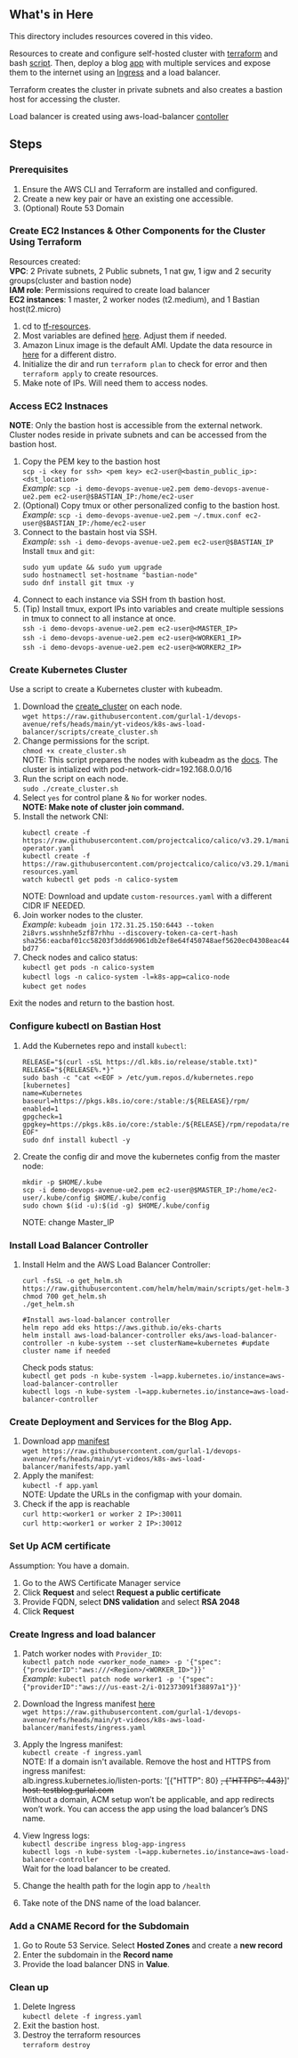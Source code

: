 ## What's in Here

This directory includes resources covered in this video.

Resources to create and configure self-hosted cluster with [terraform](tf-resources) and bash [script](scripts/create_cluster.sh). Then, deploy a blog [app](manifests/app.yaml) with multiple services and expose them to the internet using an [Ingress](manifests/ingress.yaml) and a load balancer.

Terraform creates the cluster in private subnets and also creates a bastion host for accessing the cluster.

Load balancer is created using aws-load-balancer [contoller](https://kubernetes-sigs.github.io/aws-load-balancer-controller/latest/)

## Steps

### Prerequisites
1. Ensure the AWS CLI and Terraform are installed and configured.
2. Create a new key pair or have an existing one accessible.
3. (Optional) Route 53 Domain
### Create EC2 Instances & Other Components for the Cluster Using Terraform

Resources created:  
__VPC__: 2 Private subnets, 2 Public subnets, 1 nat gw, 1 igw and 2 security groups(cluster and bastion node)  
__IAM role__: Permissions required to create load balancer  
__EC2 instances__: 1 master, 2 worker nodes (t2.medium), and 1 Bastian host(t2.micro)

1. cd to [tf-resources](tf-resources).
2. Most variables are defined [here](tf-resources/1-variable.tf). Adjust them if needed.
3. Amazon Linux image is the default AMI. Update the data resource in [here](tf-resources/4-ec2-instace.tf) for a different distro.
4. Initialize the dir and run `terraform plan` to check for error and then `terraform apply` to create resources.
5. Make note of IPs. Will need them to access nodes.

### Access EC2 Instnaces
__NOTE__: Only the bastion host is accessible from the external network. Cluster nodes reside in private subnets and can be accessed from the bastion host.

1. Copy the PEM key to the bastion host  
    `scp -i <key for ssh> <pem key> ec2-user@<bastin_public_ip>:<dst_location>`  
    _Example_: `scp -i demo-devops-avenue-ue2.pem demo-devops-avenue-ue2.pem ec2-user@$BASTIAN_IP:/home/ec2-user`
2. (Optional) Copy tmux or other personalized config to the bastion host.  
    _Example_: `scp -i demo-devops-avenue-ue2.pem ~/.tmux.conf ec2-user@$BASTIAN_IP:/home/ec2-user`
3. Connect to the bastain host via SSH.  
    _Example_: `ssh -i demo-devops-avenue-ue2.pem ec2-user@$BASTIAN_IP`  
    Install `tmux` and `git`:
    ```
    sudo yum update && sudo yum upgrade
    sudo hostnamectl set-hostname "bastian-node"
    sudo dnf install git tmux -y
    ```
4. Connect to each instance via SSH from th bastion host. 
5. (Tip) Install tmux, export IPs into variables and create multiple sessions in tmux to connect to all instance at once. \
    `ssh -i demo-devops-avenue-ue2.pem ec2-user@<MASTER_IP>`  
    `ssh -i demo-devops-avenue-ue2.pem ec2-user@<WORKER1_IP>`  
    `ssh -i demo-devops-avenue-ue2.pem ec2-user@<WORKER2_IP>`
 
### Create Kubernetes Cluster
Use a script to create a Kubernetes cluster with kubeadm.

1. Download the [create_cluster](scripts/create_cluster.sh) on each node.  
`wget https://raw.githubusercontent.com/gurlal-1/devops-avenue/refs/heads/main/yt-videos/k8s-aws-load-balancer/scripts/create_cluster.sh`
2. Change permissions for the script.  
`chmod +x create_cluster.sh`  
NOTE: This script prepares the nodes with kubeadm as the [docs](https://kubernetes.io/docs/setup/production-environment/tools/kubeadm/install-kubeadm/). The cluster is intialized with pod-network-cidr=192.168.0.0/16
3. Run the script on each node.  
`sudo ./create_cluster.sh`
4. Select `yes` for control plane & `No` for worker nodes.  
__NOTE: Make note of cluster join command.__
5. Install the network CNI:
    ```
    kubectl create -f https://raw.githubusercontent.com/projectcalico/calico/v3.29.1/manifests/tigera-operator.yaml
    kubectl create -f https://raw.githubusercontent.com/projectcalico/calico/v3.29.1/manifests/custom-resources.yaml
    watch kubectl get pods -n calico-system
    ```
    NOTE: Download and update `custom-resources.yaml` with a different CIDR IF NEEDED.
5. Join worker nodes to the cluster.  
_Example_: `kubeadm join 172.31.25.150:6443 --token 2i8vrs.wsshnhe5zf87rhhu --discovery-token-ca-cert-hash sha256:eacbaf01cc58203f3ddd69061db2ef8e64f450748aef5620ec04308eac44bd77`
6. Check nodes and calico status:  
`kubectl get pods -n calico-system`  
`kubectl logs -n calico-system -l=k8s-app=calico-node`  
`kubect get nodes`  

Exit the nodes and return to the bastion host.

### Configure kubectl on Bastian Host

1. Add the Kubernetes repo and install `kubectl`:
    ```
    RELEASE="$(curl -sSL https://dl.k8s.io/release/stable.txt)"
    RELEASE="${RELEASE%.*}"
    sudo bash -c "cat <<EOF > /etc/yum.repos.d/kubernetes.repo
    [kubernetes]
    name=Kubernetes
    baseurl=https://pkgs.k8s.io/core:/stable:/${RELEASE}/rpm/
    enabled=1
    gpgcheck=1
    gpgkey=https://pkgs.k8s.io/core:/stable:/${RELEASE}/rpm/repodata/repomd.xml.key
    EOF"
    sudo dnf install kubectl -y
    ```
2. Create the config dir and move the kubernetes config from the master node:
    ```
    mkdir -p $HOME/.kube
    scp -i demo-devops-avenue-ue2.pem ec2-user@$MASTER_IP:/home/ec2-user/.kube/config $HOME/.kube/config
    sudo chown $(id -u):$(id -g) $HOME/.kube/config
    ```
    NOTE: change Master_IP

### Install Load Balancer Controller

1. Install Helm and the AWS Load Balancer Controller:
    ```
    curl -fsSL -o get_helm.sh https://raw.githubusercontent.com/helm/helm/main/scripts/get-helm-3
    chmod 700 get_helm.sh
    ./get_helm.sh

    #Install aws-load-balancer controller
    helm repo add eks https://aws.github.io/eks-charts
    helm install aws-load-balancer-controller eks/aws-load-balancer-controller -n kube-system --set clusterName=kubernetes #update cluster name if needed
    ```
    Check pods status:  
    `kubectl get pods -n kube-system -l=app.kubernetes.io/instance=aws-load-balancer-controller`  
    `kubectl logs -n kube-system -l=app.kubernetes.io/instance=aws-load-balancer-controller`
### Create Deployment and Services for the Blog App.

1. Download app [manifest](manifests/app.yaml)  
`wget https://raw.githubusercontent.com/gurlal-1/devops-avenue/refs/heads/main/yt-videos/k8s-aws-load-balancer/manifests/app.yaml`
2. Apply the manifest:    
`kubectl -f app.yaml`  
NOTE: Update the URLs in the configmap with your domain.  
3. Check if the app is reachable  
`curl http:<worker1 or worker 2 IP>:30011`  
`curl http:<worker1 or worker 2 IP>:30012`
### Set Up ACM certificate
Assumption: You have a domain.

1. Go to the AWS Certificate Manager service
2. Click __Request__ and select __Request a public certificate__
3. Provide FQDN, select __DNS validation__ and select __RSA 2048__
4. Click __Request__

### Create Ingress and load balancer

1. Patch worker nodes with `Provider_ID`:  
    `kubectl patch node <worker_node_name> -p '{"spec":{"providerID":"aws:///<Region>/<WORKER_ID>"}}'`  
    _Example_: `kubectl patch node worker1 -p '{"spec":{"providerID":"aws:///us-east-2/i-012373091f38897a1"}}'`

2. Download the Ingress manifest [here](manifests/ingress.yaml)  
 `wget https://raw.githubusercontent.com/gurlal-1/devops-avenue/refs/heads/main/yt-videos/k8s-aws-load-balancer/manifests/ingress.yaml`
3. Apply the Ingress manifest:  
 `kubectl create -f ingress.yaml`  
    NOTE: If a domain isn't available. Remove the host and HTTPS from ingress manifest:  
    alb.ingress.kubernetes.io/listen-ports: '[{"HTTP": 80} ~~, {"HTTPS": 443}~~]'  
    ~~host: testblog.gurlal.com~~  
    Without a domain, ACM setup won’t be applicable, and app redirects won’t work. You can access the app using the load balancer’s DNS name.
4. View Ingress logs:  
    `kubectl describe ingress blog-app-ingress`  
    `kubectl logs -n kube-system -l=app.kubernetes.io/instance=aws-load-balancer-controller`  
 Wait for the load balancer to be created.
 5. Change the health path for the login app to `/health`
 6. Take note of the DNS name of the load balancer.

### Add a CNAME Record for the Subdomain

1. Go to Route 53 Service. Select __Hosted Zones__ and create a __new record__
2. Enter the subdomain in the __Record name__ 
3. Provide the load balancer DNS in __Value__.

### Clean up

1. Delete Ingress  
`kubectl delete -f ingress.yaml`
2. Exit the bastion host.
3. Destroy the terraform resources  
`terraform destroy`

